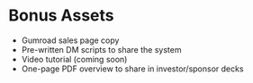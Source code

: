 # Bonus Assets

- Gumroad sales page copy
- Pre-written DM scripts to share the system
- Video tutorial (coming soon)
- One-page PDF overview to share in investor/sponsor decks

